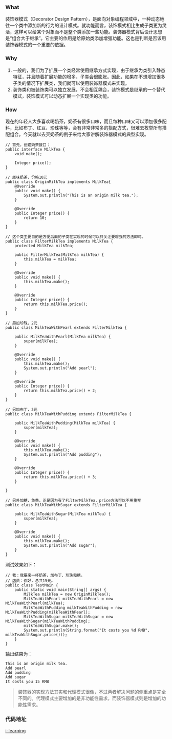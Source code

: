 ### What
装饰器模式（Decorator Design Pattern），是面向对象编程领域中，一种动态地往一个类中添加新的行为的设计模式。就功能而言，装饰模式相比生成子类更为灵活，这样可以给某个对象而不是整个类添加一些功能。装饰器模式背后设计思想是“组合大于继承”。它主要的作用是给原始类添加增强功能。这也是判断是否该用装饰器模式的一个重要的依据。

### Why
1. 一般的，我们为了扩展一个类经常使用继承方式实现，由于继承为类引入静态特征，并且随着扩展功能的增多，子类会很膨胀。因此，如果在不想增加很多子类的情况下扩展类，我们就可以使用装饰器模式来实现。
2. 装饰类和被装饰类可以独立发展，不会相互耦合，装饰模式是继承的一个替代模式，装饰模式可以动态扩展一个实现类的功能。

### How
现在的年轻人大多喜欢喝奶茶，奶茶有很多口味，而且每种口味又可以添加很多配料，比如布丁、红豆、珍珠等等，会有非常非常多的搭配方式，很难去枚举所有搭配组合。今天就以去买奶茶的例子来给大家讲解装饰器模式的典型实现。
```
// 首先，创建奶茶接口：
public interface MilkTea {
    void make();

    Integer price();
}

// 原味奶茶，价格10元
public class OriginMilkTea implements MilkTea{
    @Override
    public void make() {
        System.out.println("This is an origin milk tea.");
    }

    @Override
    public Integer price() {
        return 10;
    }
}

// 这个类主要目的是方便后面的子类在实现的时候可以只关注要增强的方法即可。
public class FilterMilkTea implements MilkTea {
    protected MilkTea milkTea;

    public FilterMilkTea(MilkTea milkTea) {
        this.milkTea = milkTea;
    }

    @Override
    public void make() {
        this.milkTea.make();
    }

    @Override
    public Integer price() {
        return this.milkTea.price();
    }
}

// 另加珍珠，2元
public class MilkTeaWithPearl extends FilterMilkTea {

    public MilkTeaWithPearl(MilkTea milkTea) {
        super(milkTea);
    }

    @Override
    public void make() {
        this.milkTea.make();
        System.out.println("Add pearl");
    }

    @Override
    public Integer price() {
        return this.milkTea.price() + 2;
    }
}

// 另加布丁，3元
public class MilkTeaWithPudding extends FilterMilkTea {

    public MilkTeaWithPudding(MilkTea milkTea) {
        super(milkTea);
    }

    @Override
    public void make() {
        this.milkTea.make();
        System.out.println("Add pudding");
    }

    @Override
    public Integer price() {
        return this.milkTea.price() + 3;
    }

}

// 另外加糖，免费，正是因为有了FilterMilkTea，price方法可以不用重写
public class MilkTeaWithSugar extends FilterMilkTea {

    public MilkTeaWithSugar(MilkTea milkTea) {
        super(milkTea);
    }

    @Override
    public void make() {
        this.milkTea.make();
        System.out.println("Add sugar");
    }
}
```
测试效果如下：
```
// 我：我要来一杯奶茶，加布丁、珍珠和糖。
// 店员：你好，总共15元。
public class TestMain {
    public static void main(String[] args) {
        MilkTea milkTea = new OriginMilkTea();
        MilkTeaWithPearl milkTeaWithPearl = new MilkTeaWithPearl(milkTea);
        MilkTeaWithPudding milkTeaWithPudding = new MilkTeaWithPudding(milkTeaWithPearl);
        MilkTeaWithSugar milkTeaWithSugar = new MilkTeaWithSugar(milkTeaWithPudding);
        milkTeaWithSugar.make();
        System.out.println(String.format("It costs you %d RMB", milkTeaWithSugar.price()));
    }
}
```
输出结果为：
```
This is an origin milk tea.
Add pearl
Add pudding
Add sugar
It costs you 15 RMB
```
>装饰器的实现方法其实和代理模式很像，不过两者解决问题的侧重点是完全不同的。代理模式主要增加的是非功能性需求，而装饰器模式则是增加的功能性需求。

### 代码地址
[i-learning](https://github.com/FudanYuan2019/i-learning/tree/master/i-design-pattern/src/main/java/decorator)
